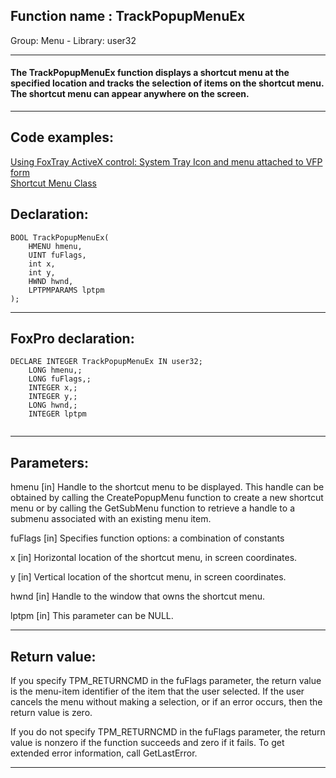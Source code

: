 
## Function name : TrackPopupMenuEx
Group: Menu - Library: user32    
***  


#### The TrackPopupMenuEx function displays a shortcut menu at the specified location and tracks the selection of items on the shortcut menu. The shortcut menu can appear anywhere on the screen.
***  


## Code examples:
[Using FoxTray ActiveX control: System Tray Icon and menu attached to VFP form](../../samples/sample_336.md)  
[Shortcut Menu Class](../../samples/sample_419.md)  

## Declaration:
```foxpro  
BOOL TrackPopupMenuEx(
	HMENU hmenu,
	UINT fuFlags,
	int x,
	int y,
	HWND hwnd,
	LPTPMPARAMS lptpm
);  
```  
***  


## FoxPro declaration:
```foxpro  
DECLARE INTEGER TrackPopupMenuEx IN user32;
	LONG hmenu,;
	LONG fuFlags,;
	INTEGER x,;
	INTEGER y,;
	LONG hwnd,;
	INTEGER lptpm
  
```  
***  


## Parameters:
hmenu
[in] Handle to the shortcut menu to be displayed. This handle can be obtained by calling the CreatePopupMenu function to create a new shortcut menu or by calling the GetSubMenu function to retrieve a handle to a submenu associated with an existing menu item. 

fuFlags
[in] Specifies function options: a combination of constants

x
[in] Horizontal location of the shortcut menu, in screen coordinates. 

y
[in] Vertical location of the shortcut menu, in screen coordinates. 

hwnd
[in] Handle to the window that owns the shortcut menu. 

lptpm
[in] This parameter can be NULL.   
***  


## Return value:
If you specify TPM_RETURNCMD in the fuFlags parameter, the return value is the menu-item identifier of the item that the user selected. If the user cancels the menu without making a selection, or if an error occurs, then the return value is zero.

If you do not specify TPM_RETURNCMD in the fuFlags parameter, the return value is nonzero if the function succeeds and zero if it fails. To get extended error information, call GetLastError.
  
***  

